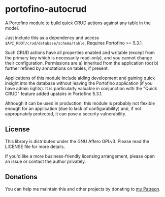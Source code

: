 # portofino-autocrud
A Portofino module to build quick CRUD actions against any table in the model.

Just include this as a dependency and access `$API_ROOT/crud/database/schema/table`. Requires Portofino >= 5.3.1.

Such CRUD actions have all properties enabled and writable (except from the primary key which is necessarily read-only), and you cannot change their configuration. Permissions are a) inherited from the application root b) further refined by annotations on tables, if present.

Applications of this module include aiding development and gaining quick insight into the database without leaving the Portofino application (if you have admin rights). It is particularly valuable in conjunction with the "Quick CRUD" feature added upstairs in Portofino 5.3.1. 

Although it can be used in production, this module is probably not flexible enough for an application (due to lack of configurability) and, if not appropriately protected, it can pose a security vulnerability.

## License

This library is distributed under the GNU Affero GPLv3. Please read the LICENSE file for more details.

If you'd like a more business-friendly licensing arrangement, please open an issue or contact the author privately.

## Donations

You can help me maintain this and other projects by donating to [my Patreon](https://www.patreon.com/alessiostalla).
